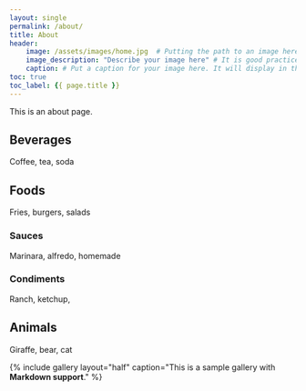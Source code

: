 ```yaml
---
layout: single
permalink: /about/
title: About
header:
    image: /assets/images/home.jpg  # Putting the path to an image here will replace the header image.
    image_description: "Describe your image here" # It is good practice to include an image desription as alt text.
    caption: # Put a caption for your image here. It will display in the bottom right corner of the image.
toc: true
toc_label: {{ page.title }}
---
```


This is an about page.

## Beverages
Coffee, tea, soda

## Foods
Fries, burgers, salads

### Sauces
Marinara, alfredo, homemade

### Condiments
Ranch, ketchup, 

## Animals
Giraffe, bear, cat

{% include gallery layout="half" caption="This is a sample gallery with **Markdown support**." %}